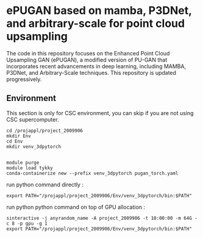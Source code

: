 # ePUGAN based on mamba, P3DNet, and arbitrary-scale for point cloud upsampling
The code in this repository focuses on the Enhanced Point Cloud Upsampling GAN (ePUGAN), a modified version of PU-GAN that incorporates recent advancements in deep learning, including MAMBA, P3DNet, and Arbitrary-Scale techniques. This repository is updated progressively.

<!-- Environment -->
## Environment
<!-- This section is only for CSC environment, you can skip if you are not using CSC supercomputer-->

This section is only for CSC environment, you can skip if you are not using CSC supercomputer.

```
cd /projappl/project_2009906
mkdir Env
cd Env
mkdir venv_3dpytorch


module purge
module load tykky
conda-containerize new --prefix venv_3dpytorch pugan_torch.yaml
```


run python command directly :
```
export PATH="/projappl/project_2009906/Env/venv_3dpytorch/bin:$PATH"
```

run python python command on top of GPU allocation :
```
sinteractive -j anyrandom_name -A project_2009906 -t 10:00:00 -m 64G -c 8 -p gpu -g 1
export PATH="/projappl/project_2009906/Env/venv_3dpytorch/bin:$PATH"
```


<!-- Installation -->

<!-- Additional configurations -->

<!-- Dataset -->

<!-- New dataset -->

<!-- Creating new dataset from mesh file -->

<!-- Run Training -->

<!-- Run Testing -->

